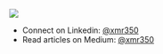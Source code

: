 ![](https://github-profile-trophy.vercel.app/?username=pluja)

- Connect on Linkedin: [@xmr350](https://www.linkedin.com/in/xmr350)
- Read articles on Medium: [@xmr350](https://medium.com/@xmr350)

